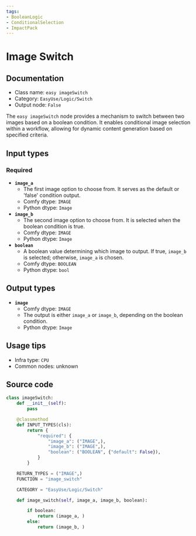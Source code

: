 ```yaml
---
tags:
- BooleanLogic
- ConditionalSelection
- ImpactPack
---
```


# Image Switch
## Documentation
- Class name: `easy imageSwitch`
- Category: `EasyUse/Logic/Switch`
- Output node: `False`

The `easy imageSwitch` node provides a mechanism to switch between two images based on a boolean condition. It enables conditional image selection within a workflow, allowing for dynamic content generation based on specified criteria.
## Input types
### Required
- **`image_a`**
    - The first image option to choose from. It serves as the default or 'false' condition output.
    - Comfy dtype: `IMAGE`
    - Python dtype: `Image`
- **`image_b`**
    - The second image option to choose from. It is selected when the boolean condition is true.
    - Comfy dtype: `IMAGE`
    - Python dtype: `Image`
- **`boolean`**
    - A boolean value determining which image to output. If true, `image_b` is selected; otherwise, `image_a` is chosen.
    - Comfy dtype: `BOOLEAN`
    - Python dtype: `bool`
## Output types
- **`image`**
    - Comfy dtype: `IMAGE`
    - The output is either `image_a` or `image_b`, depending on the boolean condition.
    - Python dtype: `Image`
## Usage tips
- Infra type: `CPU`
- Common nodes: unknown


## Source code
```python
class imageSwitch:
    def __init__(self):
        pass

    @classmethod
    def INPUT_TYPES(cls):
        return {
            "required": {
                "image_a": ("IMAGE",),
                "image_b": ("IMAGE",),
                "boolean": ("BOOLEAN", {"default": False}),
            }
        }

    RETURN_TYPES = ("IMAGE",)
    FUNCTION = "image_switch"

    CATEGORY = "EasyUse/Logic/Switch"

    def image_switch(self, image_a, image_b, boolean):

        if boolean:
            return (image_a, )
        else:
            return (image_b, )

```
